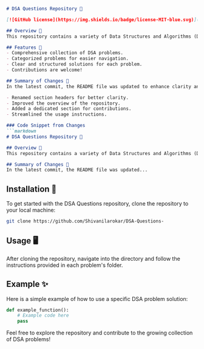 ```markdown
# DSA Questions Repository 🚀

[![GitHub license](https://img.shields.io/badge/license-MIT-blue.svg)](LICENSE) ![GitHub stars](https://img.shields.io/github/stars/Shivanilarokar/DSA-Questions-?style=social)

## Overview 🌟
This repository contains a variety of Data Structures and Algorithms (DSA) problems designed to help you enhance your coding skills and prepare for technical interviews. Each problem is categorized, making it easier to navigate and find specific topics.

## Features 🎉
- Comprehensive collection of DSA problems.
- Categorized problems for easier navigation.
- Clear and structured solutions for each problem.
- Contributions are welcome! 

## Summary of Changes 📝
In the latest commit, the README file was updated to enhance clarity and improve the overall presentation. Key changes include:

- Renamed section headers for better clarity.
- Improved the overview of the repository.
- Added a dedicated section for contributions.
- Streamlined the usage instructions.

### Code Snippet from Changes
```markdown
# DSA Questions Repository 🚀

## Overview 🌟
This repository contains a variety of Data Structures and Algorithms (DSA) problems...

## Summary of Changes 📝
In the latest commit, the README file was updated...
```

## Installation 🔧
To get started with the DSA Questions repository, clone the repository to your local machine:

```bash
git clone https://github.com/Shivanilarokar/DSA-Questions-
```

## Usage 🖥️
After cloning the repository, navigate into the directory and follow the instructions provided in each problem's folder.

## Example ✨
Here is a simple example of how to use a specific DSA problem solution:

```python
def example_function():
    # Example code here
    pass
```

Feel free to explore the repository and contribute to the growing collection of DSA problems!
```